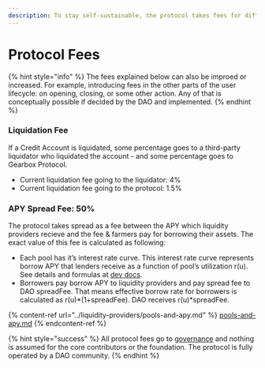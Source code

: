 ```yaml
---
description: To stay self-sustainable, the protocol takes fees for different operations.
---
```


# Protocol Fees

{% hint style="info" %}
The fees explained below can also be improed or increased. For example, introducing fees in the other parts of the user lifecycle: on opening, closing, or some other action. Any of that is conceptually possible if decided by the DAO and implemented.
{% endhint %}

### **Liquidation Fee**

If a Credit Account is liquidated, some percentage goes to a third-party liquidator who liquidated the account - and some percentage goes to Gearbox Protocol.

* Current liquidation fee going to the liquidator: 4%
* Current liquidation fee going to the protocol: 1.5%

### APY Spread Fee: 50%

The protocol takes spread as a fee between the APY which liquidity providers recieve and the fee & farmers pay for borrowing their assets. The exact value of this fee is calculated as following:

* Each pool has it’s interest rate curve. This interest rate curve represents borrow APY that lenders receive as a function of pool’s utilization r(u). See details and formulas at [dev docs](https://dev.gearbox.fi/docs/documentation/pools/intro/#rt---borrow-apy).
* Borrowers pay borrow APY to liquidity providers and pay spread fee to DAO spreadFee. That means effective borrow rate for borrowers is calculated as r(u)\*(1+spreadFee). DAO receives r(u)\*spreadFee.

{% content-ref url="../liquidity-providers/pools-and-apy.md" %}
[pools-and-apy.md](../liquidity-providers/pools-and-apy.md)
{% endcontent-ref %}

{% hint style="success" %}
All protocol fees go to [governance](../governance/setup/guards-multisigs.md#financial-treasury-multisig-or-5-7) and nothing is assumed for the core contributors or the foundation. The protocol is fully operated by a DAO community.
{% endhint %}
